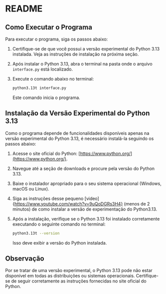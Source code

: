 # README

## Como Executar o Programa

Para executar o programa, siga os passos abaixo:

1. Certifique-se de que você possui a versão experimental do Python 3.13 instalada. Veja as instruções de instalação na próxima seção.
2. Após instalar o Python 3.13, abra o terminal na pasta onde o arquivo `interface.py` está localizado.
3. Execute o comando abaixo no terminal:

   ```bash
   python3.13t interface.py
   ```

   Este comando inicia o programa.

## Instalação da Versão Experimental do Python 3.13

Como o programa depende de funcionalidades disponíveis apenas na versão experimental do Python 3.13, é necessário instalá-la seguindo os passos abaixo:

1. Acesse o site oficial do Python: [https://www.python.org/](https://www.python.org/).
2. Navegue até a seção de downloads e procure pela versão do Python 3.13.
3. Baixe o instalador apropriado para o seu sistema operacional (Windows, macOS ou Linux).
4. Siga as instruções desse pequeno [video]{https://www.youtube.com/watch?v=9uQoDGRs3H4} (menos de 2 minutos) de como instalar a versão de experimentação do Python3.13. 
5. Após a instalação, verifique se o Python 3.13 foi instalado corretamente executando o seguinte comando no terminal:

   ```bash
   python3.13t --version
   ```

   Isso deve exibir a versão do Python instalada.

## Observação

Por se tratar de uma versão experimental, o Python 3.13 pode não estar disponível em todas as distribuições ou sistemas operacionais. Certifique-se de seguir corretamente as instruções fornecidas no site oficial do Python.




